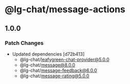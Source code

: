 # @lg-chat/message-actions

## 1.0.0

### Patch Changes

- Updated dependencies [d72b413]
  - @lg-chat/leafygreen-chat-provider@5.0.0
  - @lg-chat/message@8.0.0
  - @lg-chat/message-feedback@6.0.0
  - @lg-chat/message-rating@5.0.0
